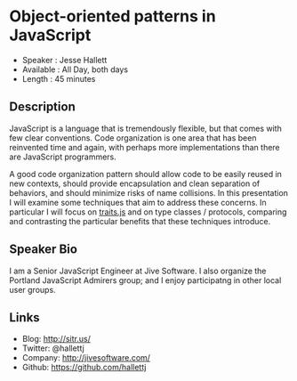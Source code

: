 Object-oriented patterns in JavaScript
======================================

* Speaker   : Jesse Hallett
* Available : All Day, both days
* Length    : 45 minutes

Description
-----------

JavaScript is a language that is tremendously flexible, but that comes
with few clear conventions.  Code organization is one area that has been
reinvented time and again, with perhaps more implementations than there
are JavaScript programmers.

A good code organization pattern should allow code to be easily reused
in new contexts, should provide encapsulation and clean separation of
behaviors, and should minimize risks of name collisions.  In this
presentation I will examine some techniques that aim to address these
concerns.  In particular I will focus on [traits.js][] and on type
classes / protocols, comparing and contrasting the particular benefits
that these techniques introduce.

[traits.js]: http://traitsjs.org/

Speaker Bio
-----------

I am a Senior JavaScript Engineer at Jive Software.  I also organize the
Portland JavaScript Admirers group; and I enjoy participatng in other
local user groups.

Links
-----

* Blog: http://sitr.us/
* Twitter: @hallettj
* Company: http://jivesoftware.com/
* Github: https://github.com/hallettj
